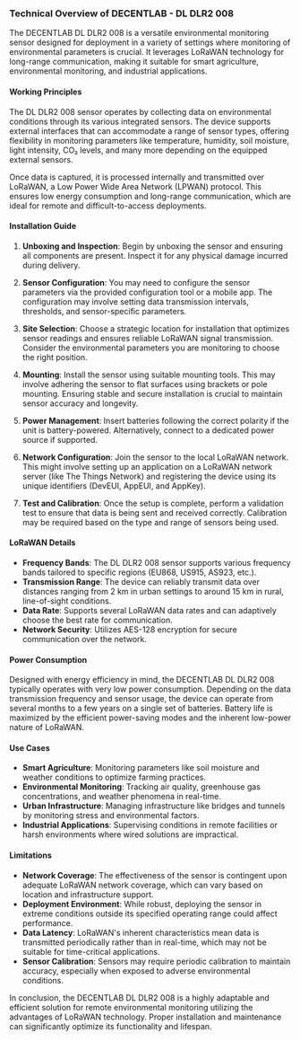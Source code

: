 ### Technical Overview of DECENTLAB - DL DLR2 008

The DECENTLAB DL DLR2 008 is a versatile environmental monitoring sensor designed for deployment in a variety of settings where monitoring of environmental parameters is crucial. It leverages LoRaWAN technology for long-range communication, making it suitable for smart agriculture, environmental monitoring, and industrial applications.

#### Working Principles

The DL DLR2 008 sensor operates by collecting data on environmental conditions through its various integrated sensors. The device supports external interfaces that can accommodate a range of sensor types, offering flexibility in monitoring parameters like temperature, humidity, soil moisture, light intensity, CO₂ levels, and many more depending on the equipped external sensors.

Once data is captured, it is processed internally and transmitted over LoRaWAN, a Low Power Wide Area Network (LPWAN) protocol. This ensures low energy consumption and long-range communication, which are ideal for remote and difficult-to-access deployments.

#### Installation Guide

1. **Unboxing and Inspection**: Begin by unboxing the sensor and ensuring all components are present. Inspect it for any physical damage incurred during delivery.

2. **Sensor Configuration**: You may need to configure the sensor parameters via the provided configuration tool or a mobile app. The configuration may involve setting data transmission intervals, thresholds, and sensor-specific parameters.

3. **Site Selection**: Choose a strategic location for installation that optimizes sensor readings and ensures reliable LoRaWAN signal transmission. Consider the environmental parameters you are monitoring to choose the right position.

4. **Mounting**: Install the sensor using suitable mounting tools. This may involve adhering the sensor to flat surfaces using brackets or pole mounting. Ensuring stable and secure installation is crucial to maintain sensor accuracy and longevity.

5. **Power Management**: Insert batteries following the correct polarity if the unit is battery-powered. Alternatively, connect to a dedicated power source if supported.

6. **Network Configuration**: Join the sensor to the local LoRaWAN network. This might involve setting up an application on a LoRaWAN network server (like The Things Network) and registering the device using its unique identifiers (DevEUI, AppEUI, and AppKey).

7. **Test and Calibration**: Once the setup is complete, perform a validation test to ensure that data is being sent and received correctly. Calibration may be required based on the type and range of sensors being used.

#### LoRaWAN Details

- **Frequency Bands**: The DL DLR2 008 sensor supports various frequency bands tailored to specific regions (EU868, US915, AS923, etc.).
- **Transmission Range**: The device can reliably transmit data over distances ranging from 2 km in urban settings to around 15 km in rural, line-of-sight conditions.
- **Data Rate**: Supports several LoRaWAN data rates and can adaptively choose the best rate for communication.
- **Network Security**: Utilizes AES-128 encryption for secure communication over the network.

#### Power Consumption

Designed with energy efficiency in mind, the DECENTLAB DL DLR2 008 typically operates with very low power consumption. Depending on the data transmission frequency and sensor usage, the device can operate from several months to a few years on a single set of batteries. Battery life is maximized by the efficient power-saving modes and the inherent low-power nature of LoRaWAN.

#### Use Cases

- **Smart Agriculture**: Monitoring parameters like soil moisture and weather conditions to optimize farming practices.
- **Environmental Monitoring**: Tracking air quality, greenhouse gas concentrations, and weather phenomena in real-time.
- **Urban Infrastructure**: Managing infrastructure like bridges and tunnels by monitoring stress and environmental factors.
- **Industrial Applications**: Supervising conditions in remote facilities or harsh environments where wired solutions are impractical.

#### Limitations

- **Network Coverage**: The effectiveness of the sensor is contingent upon adequate LoRaWAN network coverage, which can vary based on location and infrastructure support.
- **Deployment Environment**: While robust, deploying the sensor in extreme conditions outside its specified operating range could affect performance.
- **Data Latency**: LoRaWAN's inherent characteristics mean data is transmitted periodically rather than in real-time, which may not be suitable for time-critical applications.
- **Sensor Calibration**: Sensors may require periodic calibration to maintain accuracy, especially when exposed to adverse environmental conditions.

In conclusion, the DECENTLAB DL DLR2 008 is a highly adaptable and efficient solution for remote environmental monitoring utilizing the advantages of LoRaWAN technology. Proper installation and maintenance can significantly optimize its functionality and lifespan.